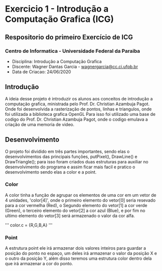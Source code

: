 # Exercicio 1 - Introdução a Computação Grafica (ICG)

## Respositorio do primeiro Exercício de ICG

### Centro de Informatica - Universidade Federal da Paraiba
- Disciplina: Introdução a Computação Grafica
- Discente: Wagner Dantas Garcia - wagnergarcia@cc.ci.ufpb.br
- Data de Criacao: 24/06/2020

## Introdução

A ideia desse projeto é introduzir os alunos aos conceitos de introdução a computação grafica, ministrada pelo Prof. Dr. Christian Azambuja Pagot. Onde foi desenvolvida a rasterização de pontos, linhas e triangulos, onde foi utilizada a biblioteca grafica OpenGL Para isso foi utilizado uma base de codigo do Prof. Dr. Christian Azambuja Pagot, onde o codigo emulava a criação de uma memoria de video.

## Desenvolvimento

  O projeto foi dividido em três partes importantes, sendo elas o desenvolvimentos das principais funções, putPixel(), DrawLine() e DrawTriangle(); para isso foram criados duas estruturas para auxiliar no desenvolvimento do programa e assim ficar mais facil e pratico o desenvolvimento sendo elas a color e a point.

### Color

  A color tinha a função de agrupar os elementos de uma cor em um vetor de 4 unidades, 'color[4]', onde o primeiro elemento do vetor[0] seria resevado para a cor vermelha (Red), o Segundo elemento do vetor[1] a cor verde (Green), o terceiro elemento do vetor[2] a cor azul (Blue), e por fim no ultimo elemento do vetor[3] será armazenado o valor da cor alfa.

  ''' 
  color.c = {R,G,B,A}
  '''

  
### Point

  A estrutura point ele irá armazenar dois valores inteiros para guardar a posição do ponto no espaço, um deles irá armazenar o valor da posição X e o outro da posição Y, além disso teremos uma estrutura color dentro dela que irá armazenar a cor do ponto.


